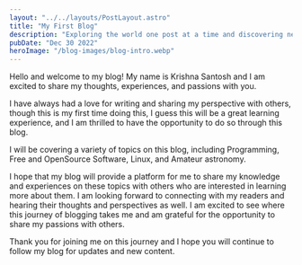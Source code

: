 ```yaml
---
layout: "../../layouts/PostLayout.astro"
title: "My First Blog"
description: "Exploring the world one post at a time and discovering new perspectives."
pubDate: "Dec 30 2022"
heroImage: "/blog-images/blog-intro.webp"
---
```


Hello and welcome to my blog! My name is Krishna Santosh and I am excited to share my thoughts, experiences, and passions with you.

I have always had a love for writing and sharing my perspective with others, though this is my first time doing this, I guess this will be a great learning experience, and I am thrilled to have the opportunity to do so through this blog.

I will be covering a variety of topics on this blog, including Programming, Free and OpenSource Software, Linux, and Amateur astronomy. 

I hope that my blog will provide a platform for me to share my knowledge and experiences on these topics with others who are interested in learning more about them. I am looking forward to connecting with my readers and hearing their thoughts and perspectives as well. I am excited to see where this journey of blogging takes me and am grateful for the opportunity to share my passions with others. 

Thank you for joining me on this journey and I hope you will continue to follow my blog for updates and new content.
